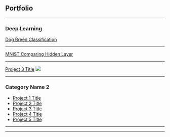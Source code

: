 ## Portfolio

---

### Deep Learning 

[Dog Breed Classification](https://github.com/ellyanalinden/dog_project/blob/master/dog_app.ipynb)
<!--img src="images/dummy_thumbnail.jpg?raw=true"/-->

---
[MNIST Comparing Hidden Layer](https://github.com/ellyanalinden/MNIST_comparinghiddenlayer)
<!--img src="images/dummy_thumbnail.jpg?raw=true"/-->

---
[Project 3 Title](http://example.com/)
<img src="images/dummy_thumbnail.jpg?raw=true"/>

---

### Category Name 2

- [Project 1 Title](http://example.com/)
- [Project 2 Title](http://example.com/)
- [Project 3 Title](http://example.com/)
- [Project 4 Title](http://example.com/)
- [Project 5 Title](http://example.com/)

---




---

<!-- Remove above link if you don't want to attibute -->

